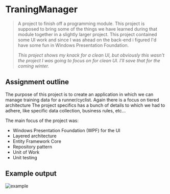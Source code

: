 # TraningManager

> A project to finish off a programming module. This project is supposed to bring some of the things we have learned during that module together in a slightly larger project. This project contained some UI work and since I was ahead on the back-end i figured I'd have some fun in Windows Presentation Foundation.
>  
>
> *This project shows my knack for a clean UI, but obviously this wasn't the project I was going to focus on for clean UI. I'll save that for the coming winter.*

## Assignment outline

The purpose of this project is to create an application in which we can manage training data for a runner/cyclist. Again there is a focus on tiered architecture
The project specifics has a bunch of details to which we had to adhere, like specific data collection, business rules, etc...

The main focus of the project was:

- Windows Presentation Foundation (WPF) for the UI
- Layered architecture
- Entity Framework Core
- Repository pattern
- Unit of Work
- Unit testing

## Example output

![example](https://www.vangijseghem.be/ImageStore/example.gif)
